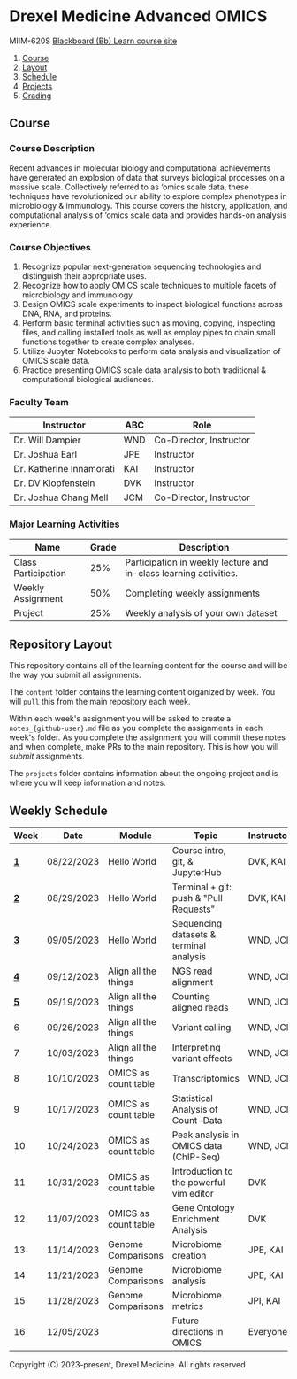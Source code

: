 # Drexel Medicine Advanced OMICS
MIIM-620S
[Blackboard (Bb) Learn course site](https://learn.dcollege.net/)

1. [Course](#course)
2. [Layout](#repository-layout)
3. [Schedule](#weekly-schedule)
4. [Projects](projects/README.md)
5. [Grading](grading/README.md)

## Course 

### Course Description

Recent advances in molecular biology and computational achievements have generated an explosion of data that surveys biological processes on a massive scale.
Collectively referred to as ‘omics scale data, these techniques have revolutionized our ability to explore complex phenotypes in microbiology & immunology.
This course covers the history, application, and computational analysis of ‘omics scale data and provides hands-on analysis experience. 

### Course Objectives

1. Recognize popular next-generation sequencing technologies and distinguish their appropriate uses. 
2. Recognize how to apply OMICS scale techniques to multiple facets of microbiology and immunology. 
3. Design OMICS scale experiments to inspect biological functions across DNA, RNA, and proteins. 
4. Perform basic terminal activities such as moving, copying, inspecting files, and calling installed tools as well as employ pipes to chain small functions together to create complex analyses. 
5. Utilize Jupyter Notebooks to perform data analysis and visualization of OMICS scale data. 
6. Practice presenting OMICS scale data analysis to both traditional & computational biological audiences. 

### Faculty Team

| Instructor              |ABC| Role
|-------------------------|---|-------------------------------
| Dr. Will Dampier        |WND| Co-Director, Instructor
| Dr. Joshua Earl         |JPE| Instructor
| Dr. Katherine Innamorati|KAI| Instructor
| Dr. DV Klopfenstein     |DVK| Instructor
| Dr. Joshua Chang Mell   |JCM| Co-Director, Instructor

### Major Learning Activities 

| Name               | Grade  | Description
|--------------------|--------|-----------------------
|Class Participation | 25%    | Participation in weekly lecture and in-class learning activities.
|Weekly Assignment   | 50%    | Completing weekly assignments
|Project             | 25%    | Weekly analysis of your own dataset


## Repository Layout

This repository contains all of the learning content for the course and will be the way you submit all assignments.

The `content` folder contains the learning content organized by week.
You will `pull` this from the main repository each week.

Within each week's assignment you will be asked to create a `notes_{github-user}.md` file as you complete the assignments in each week's folder.
As you complete the assignment you will commit these notes and when complete, make PRs to the main repository.
This is how you will _submit_ assignments.

The `projects` folder contains information about the ongoing project and is where you will keep information and notes.


## Weekly Schedule

|Week                            |Date       |Module               | Topic                                  |Instructors   | Status 
|--------------------------------|-----------|---------------------|----------------------------------------|--------------|-------
|[**1**](/content/wk01/README.md)|08/22/2023 | Hello World         | Course intro, git, & JupyterHub        |DVK, KAI      | released
|[**2**](/content/wk02/README.md)|08/29/2023 | Hello World         | Terminal + git: push & "Pull Requests" |DVK, KAI      | released
|[**3**](/content/wk03/README.md)|09/05/2023 | Hello World         | Sequencing datasets & terminal analysis|WND, JCM      | released
|[**4**](/content/wk04/README.md)|09/12/2023 | Align all the things| NGS read alignment                     |WND, JCM      | released
|[**5**](/content/wk05/README.md)|09/19/2023 | Align all the things| Counting aligned reads                 |WND, JCM      | released
|   6                            |09/26/2023 | Align all the things| Variant calling                        |WND, JCM      | unreleased
|   7                            |10/03/2023 | Align all the things| Interpreting variant effects           |WND, JCM      | unreleased
|   8                            |10/10/2023 | OMICS as count table| Transcriptomics                        |WND, JCM      | unreleased
|   9                            |10/17/2023 | OMICS as count table| Statistical Analysis of Count-Data     |WND, JCM      | unreleased
|  10                            |10/24/2023 | OMICS as count table| Peak analysis in OMICS data (ChIP-Seq) |WND, JCM      | unreleased
|  11                            |10/31/2023 | OMICS as count table| Introduction to the powerful vim editor|DVK           | unreleased
|  12                            |11/07/2023 | OMICS as count table| Gene Ontology Enrichment Analysis      |DVK           | unreleased
|  13                            |11/14/2023 | Genome Comparisons  | Microbiome creation                    |JPE, KAI      | unreleased
|  14                            |11/21/2023 | Genome Comparisons  | Microbiome analysis                    |JPE, KAI      | unreleased
|  15                            |11/28/2023 | Genome Comparisons  | Microbiome metrics                     |JPI, KAI      | unreleased
|  16                            |12/05/2023 |                     | Future directions in OMICS             |Everyone      | unreleased

Copyright (C) 2023-present, Drexel Medicine. All rights reserved
